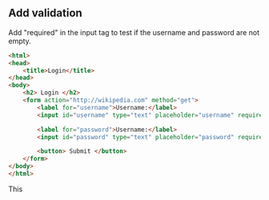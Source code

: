## Add validation

Add "required" in the input tag to test if the username and password are not empty.

```html
<html>
<head>
	<title>Login</title>
</head>
<body>
	<h2> Login </h2>
	<form action="http://wikipedia.com" method="get">
		<label for="username">Username:</label> 
		<input id="username" type="text" placeholder="username" required> 

		<label for="password">Username:</label> 
		<input id="password" type="text" placeholder="password" required>

		<button> Submit </button>
	</form>
</body>
</html>
```
This 


